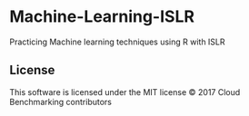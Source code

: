 # Machine-Learning-ISLR
Practicing Machine learning techniques using R with ISLR

License
-------

This software is licensed under the MIT license
© 2017 Cloud Benchmarking  contributors
